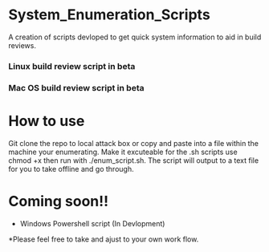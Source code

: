 # System_Enumeration_Scripts
A creation of scripts devloped to get quick system information to aid in build reviews.

### Linux build review script in beta
### Mac OS build review script in beta


# How to use
Git clone the repo to local attack box or copy and paste into a file within the machine your enumerating. Make it excuteable for the .sh scripts use chmod +x then run with ./enum_script.sh. The script will output to a text file for you to take offline and go through. 


# Coming soon!!
* Windows Powershell script (In Devlopment)

*Please feel free to take and ajust to your own work flow.
  
